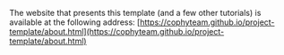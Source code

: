 The website that presents this template (and a few other tutorials) is available at the following address:
[https://cophyteam.github.io/project-template/about.html](https://cophyteam.github.io/project-template/about.html)
